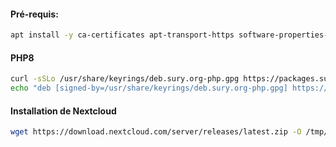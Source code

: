 #### Pré-requis:
```bash
apt install -y ca-certificates apt-transport-https software-properties-common wget curl lsb-release 1>/dev/null;
```

#### PHP8
```bash
curl -sSLo /usr/share/keyrings/deb.sury.org-php.gpg https://packages.sury.org/php/apt.gpg;
echo "deb [signed-by=/usr/share/keyrings/deb.sury.org-php.gpg] https://packages.sury.org/php/ $(lsb_release -sc) main" > /etc/apt/sources.list.d/php.list;
```


#### Installation de Nextcloud
```bash
wget https://download.nextcloud.com/server/releases/latest.zip -O /tmp/Nextcloud.zip;
```
